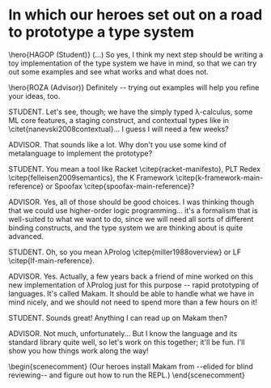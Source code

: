 # In which our heroes set out on a road to prototype a type system

\hero{HAGOP (Student)} (...) So yes, I think my next step should be writing a toy implementation of the
type system we have in mind, so that we can try out some examples and see what works
and what does not.

\hero{ROZA (Advisor)} Definitely -- trying out examples will help you refine your ideas, too.

STUDENT. Let's see, though; we have the simply typed λ-calculus, some ML core features, a staging
construct, and contextual types like in \citet{nanevski2008contextual}... I guess I will need a few
weeks?

ADVISOR. That sounds like a lot. Why don't you use some kind of metalanguage to implement
the prototype?

STUDENT. You mean a tool like Racket \citep{racket-manifesto}, PLT Redex \citep{felleisen2009semantics},
the K Framework \citep{k-framework-main-reference} or Spoofax \citep{spoofax-main-reference}?

ADVISOR. Yes, all of those should be good choices. I was thinking though that we could
use higher-order logic programming... it's a formalism that is well-suited to what we want to do,
since we will need all sorts of different binding constructs, and the type system we are thinking
about is quite advanced.

STUDENT. Oh, so you mean λProlog \citep{miller1988overview} or LF \citep{lf-main-reference}.

ADVISOR. Yes. Actually, a few years back a friend of mine worked on this new implementation of λProlog
just for this purpose -- rapid prototyping of languages. It's called Makam. It should be
able to handle what we have in mind nicely, and we should not need to spend more than a few hours on it!

STUDENT. Sounds great! Anything I can read up on Makam then?

ADVISOR. Not much, unfortunately... But I know the language and its standard library quite well, so
let's work on this together; it'll be fun. I'll show you how things work along the way!

\begin{scenecomment}
(Our heroes install Makam from --elided for blind reviewing-- and figure out how to run the REPL.)
\end{scenecomment}
